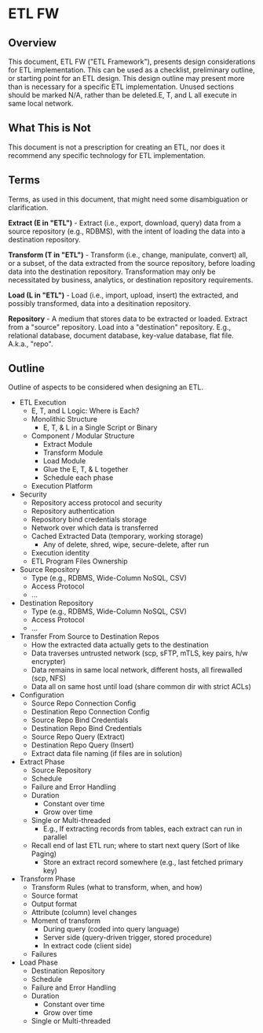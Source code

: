 # ETL FW

## Overview
This document, ETL FW ("ETL Framework"), presents design considerations for ETL implementation. This can be used as a checklist, preliminary outline, or starting point for an ETL design. This design outline may present more than is necessary for a specific ETL implementation. Unused sections should be marked N/A, rather than be deleted.E, T, and L all execute in same local network.

## What This is Not
This document is not a prescription for creating an ETL, nor does it recommend any specific technology for ETL implementation.

## Terms
Terms, as used in this document, that might need some disambiguation or clarification.

**Extract (E in "ETL")** - Extract (i.e., export, download, query) data from a source repository (e.g., RDBMS), with the intent of loading the data into a destination repository.

**Transform (T in "ETL")** - Transform (i.e., change, manipulate, convert) all, or a subset, of the data extracted from the source repository, before loading data into the destination repository. Transformation may only be necessitated by business, analytics, or destination repository requirements.

**Load (L in "ETL")** - Load (i.e., import, upload, insert) the extracted, and possibly transformed, data into a desitination repository.

**Repository** - A medium that stores data to be extracted or loaded. Extract from a "source" repository. Load into a "destination" repository. E.g., relational database, document database, key-value database, flat file. A.k.a., "repo".

## Outline
Outline of aspects to be considered when designing an ETL.

- ETL Execution
  - E, T, and L Logic: Where is Each?
  - Monolithic Structure
    - E, T, & L in a Single Script or Binary
  - Component / Modular Structure
    - Extract Module
    - Transform Module
    - Load Module
    - Glue the E, T, & L together
    - Schedule each phase
  - Execution Platform
- Security
  - Repository access protocol and security
  - Repository authentication
  - Repository bind credentials storage
  - Network over which data is transferred
  - Cached Extracted Data (temporary, working storage)
    - Any of delete, shred, wipe, secure-delete, after run
  - Execution identity
  - ETL Program Files Ownership
- Source Repository
  - Type (e.g., RDBMS, Wide-Column NoSQL, CSV)
  - Access Protocol
  - ...
- Destination Repository
  - Type (e.g., RDBMS, Wide-Column NoSQL, CSV)
  - Access Protocol
  - ...
- Transfer From Source to Destination Repos
  - How the extracted data actually gets to the destination
  - Data traverses untrusted network (scp, sFTP, mTLS, key pairs, h/w encrypter)
  - Data remains in same local network, different hosts, all firewalled (scp, NFS)
  - Data all on same host until load (share common dir with strict ACLs)
- Configuration
  - Source Repo Connection Config
  - Destination Repo Connection Config
  - Source Repo Bind Credentials
  - Destination Repo Bind Credentials
  - Source Repo Query (Extract)
  - Destination Repo Query (Insert)
  - Extract data file naming (if files are in solution)
- Extract Phase
  - Source Repository
  - Schedule
  - Failure and Error Handling
  - Duration
    - Constant over time
    - Grow over time
  - Single or Multi-threaded
      - E.g., If extracting records from tables, each extract can run in parallel
  - Recall end of last ETL run; where to start next query (Sort of like Paging)
    - Store an extract record somewhere (e.g., last fetched primary key)
- Transform Phase
  - Transform Rules (what to transform, when, and how)
  - Source format
  - Output format
  - Attribute (column) level changes
  - Moment of transform
    - During query (coded into query language)
    - Server side (query-driven trigger, stored procedure)
    - In extract code (client side)
  - Failures
- Load Phase
  - Destination Repository
  - Schedule
  - Failure and Error Handling
  - Duration
    - Constant over time
    - Grow over time  
  - Single or Multi-threaded